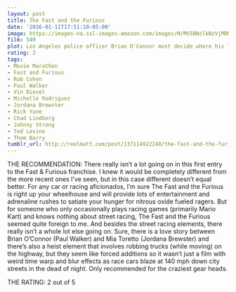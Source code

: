 ```yaml
---
layout: post
title: The Fast and the Furious
date: '2016-01-11T17:51:10-05:00'
image: https://images-na.ssl-images-amazon.com/images/M/MV5BNzlkNzVjMDMtOTdhZC00MGE1LTkxODctMzFmMjkwZmMxZjFhXkEyXkFqcGdeQXVyNjU0OTQ0OTY@._V1_UX182_CR0,0,182,268_AL_.jpg
film: 549
plot: Los Angeles police officer Brian O'Connor must decide where his loyalties really lie when he becomes enamored with the street racing world he has been sent undercover to destroy.
rating: 2
tags:
- Movie Marathon
- Fast and Furious
- Rob Cohen
- Paul Walker
- Vin Diesel
- Michelle Rodriguez
- Jordana Brewster
- Rick Yune
- Chad Lindberg
- Johnny Strong
- Ted Levine
- Thom Barry
tumblr_url: http://reelmatt.com/post/137114922248/the-fast-and-the-furious
---
```


THE RECOMMENDATION: There really isn’t a lot going on in this first entry to the Fast & Furious franchise. I knew it would be completely different from the more recent ones I’ve seen, but in this case different doesn’t equal better. For any car or racing aficionados, I’m sure The Fast and the Furious is right up your wheelhouse and will provide lots of entertainment and adrenaline rushes to satiate your hunger for nitrous oxide fueled ragers. But for someone who only occasionally plays racing games (primarily Mario Kart) and knows nothing about street racing, The Fast and the Furious seemed quite foreign to me. And besides the street racing elements, there really isn’t a whole lot else going on. Sure, there is a love story between Brian O’Connor (Paul Walker) and Mia Toretto (Jordana Brewster) and there’s also a heist element that involves robbing trucks (while moving) on the highway, but they seem like forced additions so it wasn’t just a film with weird time warp and blur effects as race cars blaze at 140 mph down city streets in the dead of night. Only recommended for the craziest gear heads.

THE RATING: 2 out of 5
